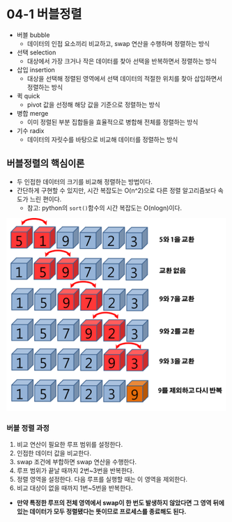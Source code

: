 # 04-1 버블정렬

- 버블 bubble
  - 데이터의 인접 요소끼리 비교하고, swap 연산을 수행하며 정렬하는 방식
- 선택 selection
  - 대상에서 가장 크거나 작은 데이터를 찾아 선택을 반복하면서 정렬하는 방식
- 삽입 insertion
  - 대상을 선택해 정렬된 영역에서 선택 데이터의 적절한 위치를 찾아 삽입하면서 정렬하는 방식
- 퀵 quick
  - pivot 값을 선정해 해당 값을 기준으로 정렬하는 방식
- 병합 merge
  - 이미 정렬된 부분 집합들을 효율적으로 병합해 전체를 정렬하는 방식
- 기수 radix
  - 데이터의 자릿수를 바탕으로 비교해 데이터를 정렬하는 방식


## 버블정렬의 핵심이론
- 두 인접한 데이터의 크기를 비교해 정렬하는 방법이다.
- 간단하게 구현할 수 있지만, 시간 복잡도는 O(n^2)으로 다른 정렬 알고리즘보다 속도가 느린 편이다.
  - 참고: python의 `sort()`함수의 시간 복잡도는 O(nlogn)이다.

<p align="center">
<img src="../image/img.png">
</p>

### 버블 정렬 과정
1. 비교 연산이 필요한 루프 범위를 설정한다.
2. 인접한 데이터 값을 비교한다.
3. swap 조건에 부합하면 swap 연산을 수행한다.
4. 루프 범위가 끝날 때까지 2번~3번을 반복한다.
5. 정렬 영역을 설정한다. 다음 루프를 실행할 때는 이 영역을 제외한다.
6. 비교 대상이 없을 때까지 1번~5번을 반복한다.

* **만약 특정한 루프의 전체 영역에서 swap이 한 번도 발생하지 않았다면 
그 영역 뒤에 있는 데이터가 모두 정렬됐다는 뜻이므로 프로세스를 종료해도 된다.**